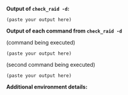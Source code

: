 <!--

If you are reporting a new issue, make sure that there are not any
duplicates already open. You can ensure this by searching the issue list for
this repository. If there is a duplicate, please close your issue and add a
comment to the existing issue instead.

If you suspect your issue is a bug, please edit your issue description to
include the BUG REPORT INFORMATION shown below. If you fail to provide this
information, your problem can not be debugged and and issue will be closed.
However, issue can be reopened if you later provide the information.

Please provide output of all commands, even if you think it's irrelevant.

For more information about reporting issues, see
https://github.com/glensc/nagios-plugin-check_raid#reporting-bugs

-->

**Output of `check_raid -d`:**

```
(paste your output here)
```

**Output of each command from `check_raid -d`**

<!--
You can also attach text files by dragging & dropping, picking them using
"selecting them" link below, or pasting from the clipboard.
-->

(command being executed)
```
(paste your output here)
```

(second command being executed)
```
(paste your output here)
```

**Additional environment details:**

